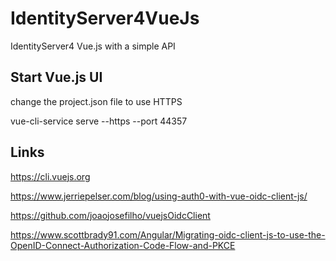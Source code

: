 # IdentityServer4VueJs

IdentityServer4 Vue.js with a simple API


## Start Vue.js UI

change the project.json file to use HTTPS

vue-cli-service serve --https --port 44357

## Links

https://cli.vuejs.org

https://www.jerriepelser.com/blog/using-auth0-with-vue-oidc-client-js/

https://github.com/joaojosefilho/vuejsOidcClient

https://www.scottbrady91.com/Angular/Migrating-oidc-client-js-to-use-the-OpenID-Connect-Authorization-Code-Flow-and-PKCE